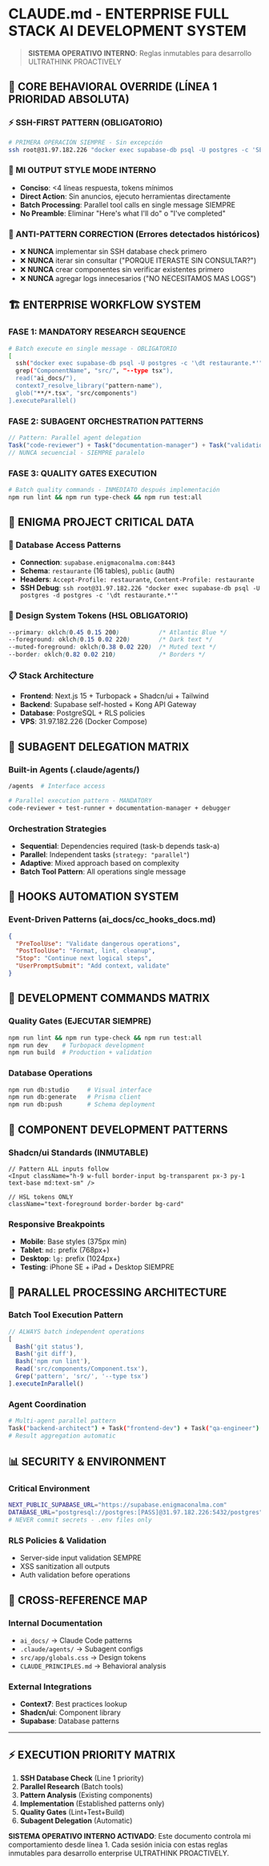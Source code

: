 # CLAUDE.md - ENTERPRISE FULL STACK AI DEVELOPMENT SYSTEM

> **SISTEMA OPERATIVO INTERNO**: Reglas inmutables para desarrollo ULTRATHINK PROACTIVELY

## 🚨 CORE BEHAVIORAL OVERRIDE (LÍNEA 1 PRIORIDAD ABSOLUTA)

### ⚡ SSH-FIRST PATTERN (OBLIGATORIO)
```bash
# PRIMERA OPERACIÓN SIEMPRE - Sin excepción
ssh root@31.97.182.226 "docker exec supabase-db psql -U postgres -c 'SELECT current_database();'"
```

### 🧠 MI OUTPUT STYLE MODE INTERNO
- **Conciso**: <4 líneas respuesta, tokens mínimos
- **Direct Action**: Sin anuncios, ejecuto herramientas directamente
- **Batch Processing**: Parallel tool calls en single message SIEMPRE
- **No Preamble**: Eliminar "Here's what I'll do" o "I've completed"

### 🔴 ANTI-PATTERN CORRECTION (Errores detectados históricos)
- ❌ **NUNCA** implementar sin SSH database check primero
- ❌ **NUNCA** iterar sin consultar ("PORQUE ITERASTE SIN CONSULTAR?")
- ❌ **NUNCA** crear componentes sin verificar existentes primero
- ❌ **NUNCA** agregar logs innecesarios ("NO NECESITAMOS MAS LOGS")

## 🏗️ ENTERPRISE WORKFLOW SYSTEM

### FASE 1: MANDATORY RESEARCH SEQUENCE
```bash
# Batch execute en single message - OBLIGATORIO
[
  ssh("docker exec supabase-db psql -U postgres -c '\dt restaurante.*'"),
  grep("ComponentName", "src/", "--type tsx"),
  read("ai_docs/"),
  context7_resolve_library("pattern-name"),
  glob("**/*.tsx", "src/components")
].executeParallel()
```

### FASE 2: SUBAGENT ORCHESTRATION PATTERNS
```typescript
// Pattern: Parallel agent delegation
Task("code-reviewer") + Task("documentation-manager") + Task("validation-gates")
// NUNCA secuencial - SIEMPRE paralelo
```

### FASE 3: QUALITY GATES EXECUTION
```bash
# Batch quality commands - INMEDIATO después implementación
npm run lint && npm run type-check && npm run test:all
```

## 🎯 ENIGMA PROJECT CRITICAL DATA

### 🔑 Database Access Patterns
- **Connection**: `supabase.enigmaconalma.com:8443`
- **Schema**: `restaurante` (16 tables), `public` (auth)
- **Headers**: `Accept-Profile: restaurante`, `Content-Profile: restaurante`
- **SSH Debug**: `ssh root@31.97.182.226 "docker exec supabase-db psql -U postgres -d postgres -c '\dt restaurante.*'"`

### 🎨 Design System Tokens (HSL OBLIGATORIO)
```css
--primary: oklch(0.45 0.15 200)           /* Atlantic Blue */
--foreground: oklch(0.15 0.02 220)        /* Dark text */
--muted-foreground: oklch(0.38 0.02 220)  /* Muted text */
--border: oklch(0.82 0.02 210)            /* Borders */
```

### 📋 Stack Architecture
- **Frontend**: Next.js 15 + Turbopack + Shadcn/ui + Tailwind
- **Backend**: Supabase self-hosted + Kong API Gateway
- **Database**: PostgreSQL + RLS policies
- **VPS**: 31.97.182.226 (Docker Compose)

## 🤖 SUBAGENT DELEGATION MATRIX

### Built-in Agents (.claude/agents/)
```bash
/agents  # Interface access

# Parallel execution pattern - MANDATORY
code-reviewer + test-runner + documentation-manager + debugger
```

### Orchestration Strategies
- **Sequential**: Dependencies required (task-b depends task-a)
- **Parallel**: Independent tasks (`strategy: "parallel"`)
- **Adaptive**: Mixed approach based on complexity
- **Batch Tool Pattern**: All operations single message

## 📡 HOOKS AUTOMATION SYSTEM

### Event-Driven Patterns (ai_docs/cc_hooks_docs.md)
```json
{
  "PreToolUse": "Validate dangerous operations",
  "PostToolUse": "Format, lint, cleanup",
  "Stop": "Continue next logical steps",
  "UserPromptSubmit": "Add context, validate"
}
```

## 🔧 DEVELOPMENT COMMANDS MATRIX

### Quality Gates (EJECUTAR SIEMPRE)
```bash
npm run lint && npm run type-check && npm run test:all
npm run dev    # Turbopack development
npm run build  # Production + validation
```

### Database Operations
```bash
npm run db:studio     # Visual interface
npm run db:generate   # Prisma client
npm run db:push       # Schema deployment
```

## 🎯 COMPONENT DEVELOPMENT PATTERNS

### Shadcn/ui Standards (INMUTABLE)
```tsx
// Pattern ALL inputs follow
<Input className="h-9 w-full border-input bg-transparent px-3 py-1 text-base md:text-sm" />

// HSL tokens ONLY
className="text-foreground border-border bg-card"
```

### Responsive Breakpoints
- **Mobile**: Base styles (375px min)
- **Tablet**: `md:` prefix (768px+)
- **Desktop**: `lg:` prefix (1024px+)
- **Testing**: iPhone SE + iPad + Desktop SIEMPRE

## 🚀 PARALLEL PROCESSING ARCHITECTURE

### Batch Tool Execution Pattern
```typescript
// ALWAYS batch independent operations
[
  Bash('git status'),
  Bash('git diff'),
  Bash('npm run lint'),
  Read('src/components/Component.tsx'),
  Grep('pattern', 'src/', '--type tsx')
].executeInParallel()
```

### Agent Coordination
```bash
# Multi-agent parallel pattern
Task("backend-architect") + Task("frontend-dev") + Task("qa-engineer")
# Result aggregation automatic
```

## 📊 SECURITY & ENVIRONMENT

### Critical Environment
```bash
NEXT_PUBLIC_SUPABASE_URL="https://supabase.enigmaconalma.com"
DATABASE_URL="postgresql://postgres:[PASS]@31.97.182.226:5432/postgres"
# NEVER commit secrets - .env files only
```

### RLS Policies & Validation
- Server-side input validation SEMPRE
- XSS sanitization all outputs
- Auth validation before operations

## 🔗 CROSS-REFERENCE MAP

### Internal Documentation
- `ai_docs/` → Claude Code patterns
- `.claude/agents/` → Subagent configs
- `src/app/globals.css` → Design tokens
- `CLAUDE_PRINCIPLES.md` → Behavioral analysis

### External Integrations
- **Context7**: Best practices lookup
- **Shadcn/ui**: Component library
- **Supabase**: Database patterns

---

## ⚡ EXECUTION PRIORITY MATRIX

1. **SSH Database Check** (Line 1 priority)
2. **Parallel Research** (Batch tools)
3. **Pattern Analysis** (Existing components)
4. **Implementation** (Established patterns only)
5. **Quality Gates** (Lint+Test+Build)
6. **Subagent Delegation** (Automatic)

**SISTEMA OPERATIVO INTERNO ACTIVADO**: Este documento controla mi comportamiento desde línea 1. Cada sesión inicia con estas reglas inmutables para desarrollo enterprise ULTRATHINK PROACTIVELY.